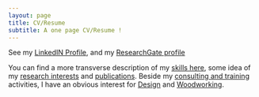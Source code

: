 ```yaml
---
layout: page
title: CV/Resume
subtitle: A one page CV/Resume ! 
---
```

See my [LinkedIN Profile](https://www.linkedin.com/in/r%C3%A9mi-cura-8a06a11b/),
and my [ResearchGate profile](https://www.researchgate.net/profile/Remi_Cura)

You can find a more transverse description of my [skills here](../skills),
some idea of my [research interests](../research_interest) and [publications](../publi).
Beside my [consulting and training](../consulting_and_training) activities, I have an obvious interest for [Design](../design_philosophy) and [Woodworking](../woodworking_projects).



